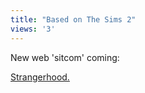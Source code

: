 ```yaml
---
title: "Based on The Sims 2"
views: '3'
---
```

<p>New web 'sitcom' coming:</p>
<p><a href="https://www.strangerhood.com/">Strangerhood.</a></p>
